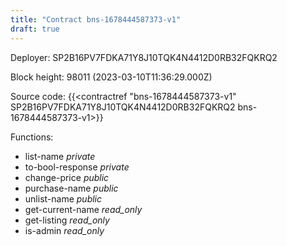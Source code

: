 ```yaml
---
title: "Contract bns-1678444587373-v1"
draft: true
---
```

Deployer: SP2B16PV7FDKA71Y8J10TQK4N4412D0RB32FQKRQ2


 



Block height: 98011 (2023-03-10T11:36:29.000Z)

Source code: {{<contractref "bns-1678444587373-v1" SP2B16PV7FDKA71Y8J10TQK4N4412D0RB32FQKRQ2 bns-1678444587373-v1>}}

Functions:

* list-name _private_
* to-bool-response _private_
* change-price _public_
* purchase-name _public_
* unlist-name _public_
* get-current-name _read_only_
* get-listing _read_only_
* is-admin _read_only_
